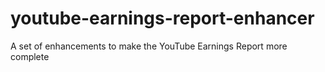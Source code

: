 # youtube-earnings-report-enhancer
A set of enhancements to make the YouTube Earnings Report more complete
